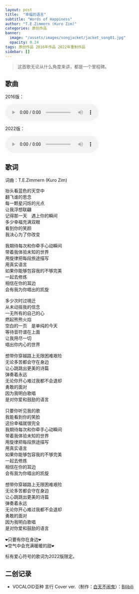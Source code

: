 ```yaml
---
layout: post
title:  "幸福的语言"
subtitle: "Words of Happiness"
author: "T.E.Zimmern (Kuro Zim)"
categories: 原创作品
banner: 
  image: "/assets/images/songjacket/jacket_song01.jpg"
  opacity: 0.24
tags: 原创作品 2016年作品 2022年重制作品
sidebar: []
---
```


>  这首歌无论从什么角度来讲，都是一个里程碑。

## 歌曲

2016版：

<audio controls><source src="/assets/audio/song01.mp3" type="audio/mp3"></audio>

2022版：

<audio controls><source src="/assets/audio/song01_affectedbykuri.mp3" type="audio/mp3"></audio>

## 歌词

词曲：T.E.Zimmern (Kuro Zim)

<pre>
抬头看蓝色的天空中
翻飞谁的思念
每一颗星闪烁的光点
让我浮想联翩
记得那一天　遇上你的瞬间
多少幸福充满双眼
看到你的笑颜
我决心为了你改变

我期待每次和你牵手心动瞬间
带着我体验未知的世界
用旋律把每段旅途描写
用真实语言
如果你能够包容我的不够完美
一起去修炼
相信在你的耳边
会有我为你唱出的凯旋

多少次时过境迁
从未动摇我的信念
一无所有的自己的心
燃起熊熊火焰
空白的一页　是单纯的今天
等待音符谱在上面
让我用尽一切
唱出你内心的世界

想带你穿越路上无限困难艰险
无论多苦都会守在身边
让心跳跳出更美的诗篇
弹奏着永远
无论你开心难过我都不会退却
勇敢的面对
因为我明白歌唱
是对你爱和鼓励的语言

只要你听见我的歌
我能看到你的笑脸
这份幸福就很完全
我期待每次和你牵手心动瞬间
带着我体验未知的世界
用旋律把每段旅途描写
用真实语言
如果你能够包容我的不够完美
一起去修炼
相信在你的耳边
会有我为你唱出的凯旋

想带你穿越路上无限困难艰险
无论多苦都会守在身边
让心跳跳出更美的诗篇
弹奏着永远
无论你开心难过我都不会退却
勇敢的面对
因为我明白歌唱
是对你爱和鼓励的语言

❤只要有你在身边❤
❤空气中会充满暖暖的甜❤
</pre>

标有爱心符号的歌词为2022版限定。

## 二创记录

* VOCALOID亚种 言行 Cover ver.（制作：[白天不闹鬼](https://space.bilibili.com/3730646)）：[Bilibili](https://www.bilibili.com/video/BV1Nx411v7Zy)